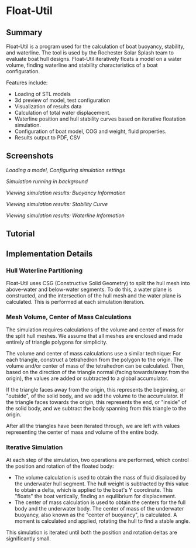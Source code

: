 # Float-Util
## Summary
Float-Util is a program used for the calculation of boat buoyancy, stability, and waterline. The tool is used by the Rochester Solar Splash team to evaluate boat hull designs. Float-Util iteratively floats a model on a water volume, finding waterline and stability characteristics of a boat configuration.

Features include:
- Loading of STL models
- 3d preview of model, test configuration
- Visualization of results data
- Calculation of total water displacement.
- Waterline position and hull stability curves based on iterative floatation simulation.
- Configuration of boat model, COG and weight, fluid properties.
- Results output to PDF, CSV

## Screenshots
*Loading a model, Configuring simulation settings*

*Simulation running in background*

*Viewing simulation results: Buoyancy Information*

*Viewing simulation results: Stability Curve*

*Viewing simulation results: Waterline Information*

## Tutorial


## Implementation Details
### Hull Waterline Partitioning
Float-Util uses CSG (Constructive Solid Geometry) to split the hull mesh into above-water and below-water segments. To do this, a water plane is constructed, and the intersection of the hull mesh and the water plane is calculated. This is performed at each simulation iteration.

### Mesh Volume, Center of Mass Calculations
The simulation requires calculations of the volume and center of mass for the split hull meshes. We assume that all meshes are enclosed and made entirely of triangle polygons for simplicity.

The volume and center of mass calculations use a similar technique: For each triangle, construct a tetrahedron from the polygon to the origin. The volume and/or center of mass of the tetrahedron can be calculated. Then, based on the direction of the triangle normal (facing towards/away from the origin), the values are added or subtracted to a global accumulator.


If the triangle faces away from the origin, this represents the beginning, or "outside", of the solid body, and we add the volume to the accumulator. If the triangle faces towards the origin, this represents the end, or "inside" of the solid body, and we subtract the body spanning from this triangle to the origin.


After all the triangles have been iterated through, we are left with values representing the center of mass and volume of the entire body.

### Iterative Simulation
At each step of the simulation, two operations are performed, which control the position and rotation of the floated body:
- The volume calculation is used to obtain the mass of fluid displaced by the underwater hull segment. The hull weight is subtracted by this value to obtain a delta, which is applied to the boat's Y coordinate. This "floats" the boat vertically, finding an equilibrium for displacement.
- The center of mass calculation is used to obtain the centers for the full body and the underwater body. The center of mass of the underwater buoyancy, also known as the "center of buoyancy", is calculated. A moment is calculated and applied, rotating the hull to find a stable angle.

This simulation is iterated until both the position and rotation deltas are significantly small.
